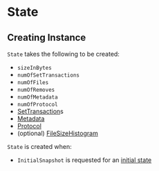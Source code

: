 # State

## Creating Instance

`State` takes the following to be created:

* <span id="sizeInBytes"> `sizeInBytes`
* <span id="numOfSetTransactions"> `numOfSetTransactions`
* <span id="numOfFiles"> `numOfFiles`
* <span id="numOfRemoves"> `numOfRemoves`
* <span id="numOfMetadata"> `numOfMetadata`
* <span id="numOfProtocol"> `numOfProtocol`
* <span id="setTransactions"> [SetTransaction](SetTransaction.md)s
* <span id="metadata"> [Metadata](Metadata.md)
* <span id="protocol"> [Protocol](Protocol.md)
* <span id="fileSizeHistogram"> (optional) [FileSizeHistogram](data-skipping/FileSizeHistogram.md)

`State` is created when:

* `InitialSnapshot` is requested for an [initial state](InitialSnapshot.md#initialState)
